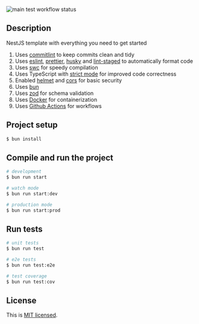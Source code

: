 ![main test workflow status](https://github.com/liliwei25/nestjs-template/actions/workflows/main-test.yml/badge.svg)

## Description

NestJS template with everything you need to get started

1. Uses [commitlint](https://github.com/conventional-changelog/commitlint) to keep commits clean and tidy
2. Uses [eslint](https://eslint.org/), [prettier](https://prettier.io/), [husky](https://typicode.github.io/husky/) and [lint-staged](https://github.com/lint-staged/lint-staged) to automatically format code
3. Uses [swc](https://swc.rs/) for speedy compilation
4. Uses TypeScript with [strict mode](https://www.typescriptlang.org/tsconfig/#strict) for improved code correctness
5. Enabled [helmet](https://github.com/helmetjs/helmet) and [cors](https://expressjs.com/en/resources/middleware/cors.html) for basic security
6. Uses [bun](https://bun.sh/)
7. Uses [zod](https://github.com/colinhacks/zod) for schema validation
8. Uses [Docker](https://www.docker.com/) for containerization
9. Uses [Github Actions](https://github.com/features/actions) for workflows

## Project setup

```bash
$ bun install
```

## Compile and run the project

```bash
# development
$ bun run start

# watch mode
$ bun run start:dev

# production mode
$ bun run start:prod
```

## Run tests

```bash
# unit tests
$ bun run test

# e2e tests
$ bun run test:e2e

# test coverage
$ bun run test:cov
```

##

## License

This is [MIT licensed](https://github.com/liliwei25/nestjs-template/blob/main/LICENSE).
